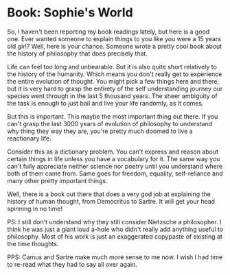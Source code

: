 # Book: Sophie's World

So, I haven't been reporting my book readings lately, but here is a good one.
Ever wanted someone to explain things to you like you were a 15 years old girl?
Well, here is your chance. Someone wrote a pretty cool book about the history
of philosophy that does precisely that.

Life can feel too long and unbearable. But it is also quite short relatively to
the history of the humanity. Which means you don't really get to experience the
entire evolution of thought. You might pick a few things here and there, but it
is very hard to grasp the entirety of the self understanding journey our species
went through in the last 5 thousand years. The sheer ambiguity of the task is
enough to just bail and live your life randomly, as it comes.

But this is important. This maybe the most important thing out there. If you
can't grasp the last 3000 years of evolution of philosophy to understand why
thing they way they are, you're pretty much doomed to live a reactionary life.

Consider this as a dictionary problem. You can't express and reason about certain
things in life unless you have a vocabulary for it. The same way you can't fully
appreciate neither science nor poetry until you understand where both of them
came from. Same goes for freedom, equality, self-reliance and many other pretty
important things.

Well, there is a book out there that does a very god job at explaining the history
of human thought, from Democritus to Sartre. It will get your head spinning in
no time!

PS: I still don't understand why they still consider Nietzsche a philosopher. I
think he was just a giant loud a-hole who didn't really add anything useful to
philosophy. Most of his work is just an exaggerated copypaste of existing at the
time thoughts.

PPS: Camus and Sartre make much more sense to me now. I wish I had time to
re-read what they had to say all over again.
